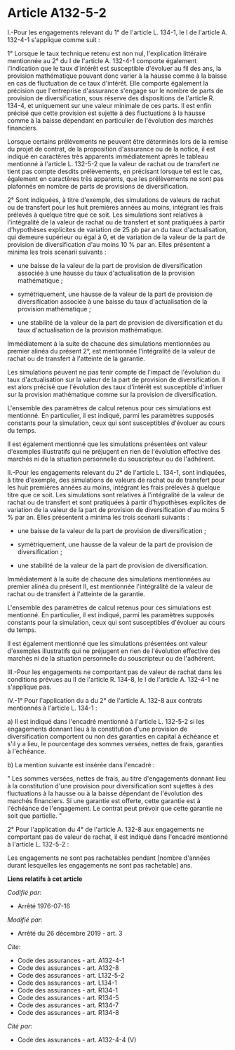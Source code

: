 # Article A132-5-2

I.-Pour les engagements relevant du 1° de l'article L. 134-1, le I de l'article A. 132-4-1 s'applique comme suit :

1° Lorsque le taux technique retenu est non nul, l'explication littéraire mentionnée au 2° du I de l'article A. 132-4-1
comporte également l'indication que le taux d'intérêt est susceptible d'évoluer au fil des ans, la provision mathématique
pouvant donc varier à la hausse comme à la baisse en cas de fluctuation de ce taux d'intérêt. Elle comporte également la
précision que l'entreprise d'assurance s'engage sur le nombre de parts de provision de diversification, sous réserve des
dispositions de l'article R. 134-4, et uniquement sur une valeur minimale de ces parts. Il est enfin précisé que cette
provision est sujette à des fluctuations à la hausse comme à la baisse dépendant en particulier de l'évolution des marchés
financiers.

Lorsque certains prélèvements ne peuvent être déterminés lors de la remise du projet de contrat, de la proposition
d'assurance ou de la notice, il est indiqué en caractères très apparents immédiatement après le tableau mentionné à l'article
L. 132-5-2 que la valeur de rachat ou de transfert ne tient pas compte desdits prélèvements, en précisant lorsque tel est le
cas, également en caractères très apparents, que les prélèvements ne sont pas plafonnés en nombre de parts de provisions de
diversification.

2° Sont indiquées, à titre d'exemple, des simulations de valeurs de rachat ou de transfert pour les huit premières années au
moins, intégrant les frais prélevés à quelque titre que ce soit. Les simulations sont relatives à l'intégralité de la valeur
de rachat ou de transfert et sont pratiquées à partir d'hypothèses explicites de variation de 25 pb par an du taux
d'actualisation, qui demeure supérieur ou égal à 0, et de variation de la valeur de la part de provision de diversification
d'au moins 10 % par an. Elles présentent a minima les trois scenarii suivants :

- une baisse de la valeur de la part de provision de diversification associée à une hausse du taux d'actualisation de la
provision mathématique ;

- symétriquement, une hausse de la valeur de la part de provision de diversification associée à une baisse du taux
d'actualisation de la provision mathématique ;

- une stabilité de la valeur de la part de provision de diversification et du taux d'actualisation de la provision
mathématique.

Immédiatement à la suite de chacune des simulations mentionnées au premier alinéa du présent 2°, est mentionnée l'intégralité
de la valeur de rachat ou de transfert à l'atteinte de la garantie.

Les simulations peuvent ne pas tenir compte de l'impact de l'évolution du taux d'actualisation sur la valeur de la part de
provision de diversification. Il est alors précisé que l'évolution des taux d'intérêt est susceptible d'influer sur la
provision mathématique comme sur la provision de diversification.

L'ensemble des paramètres de calcul retenus pour ces simulations est mentionné. En particulier, il est indiqué, parmi les
paramètres supposés constants pour la simulation, ceux qui sont susceptibles d'évoluer au cours du temps.

Il est également mentionné que les simulations présentées ont valeur d'exemples illustratifs qui ne préjugent en rien de
l'évolution effective des marchés ni de la situation personnelle du souscripteur ou de l'adhérent.

II.-Pour les engagements relevant du 2° de l'article L. 134-1, sont indiquées, à titre d'exemple, des simulations de valeurs
de rachat ou de transfert pour les huit premières années au moins, intégrant les frais prélevés à quelque titre que ce soit.
Les simulations sont relatives à l'intégralité de la valeur de rachat ou de transfert et sont pratiquées à partir
d'hypothèses explicites de variation de la valeur de la part de provision de diversification d'au moins 5 % par an. Elles
présentent a minima les trois scenarii suivants :

- une baisse de la valeur de la part de provision de diversification ;

- symétriquement, une hausse de la valeur de la part de provision de diversification ;

- une stabilité de la valeur de la part de provision de diversification.

Immédiatement à la suite de chacune des simulations mentionnées au premier alinéa du présent II, est mentionnée l'intégralité
de la valeur de rachat ou de transfert à l'atteinte de la garantie.

L'ensemble des paramètres de calcul retenus pour ces simulations est mentionné. En particulier, il est indiqué, parmi les
paramètres supposés constants pour la simulation, ceux qui sont susceptibles d'évoluer au cours du temps.

Il est également mentionné que les simulations présentées ont valeur d'exemples illustratifs qui ne préjugent en rien de
l'évolution effective des marchés ni de la situation personnelle du souscripteur ou de l'adhérent.

III.-Pour les engagements ne comportant pas de valeur de rachat dans les conditions prévues au II de l'article R. 134-8, le I
de l'article A. 132-4-1 ne s'applique pas.

IV.-1° Pour l'application du a du 2° de l'article A. 132-8 aux contrats mentionnés à l'article L. 134-1 :

a) Il est indiqué dans l'encadré mentionné à l'article L. 132-5-2 si les engagements donnant lieu à la constitution d'une
provision de diversification comportent ou non des garanties en capital à échéance et s'il y a lieu, le pourcentage des
sommes versées, nettes de frais, garanties à l'échéance.

b) La mention suivante est insérée dans l'encadré :

" Les sommes versées, nettes de frais, au titre d'engagements donnant lieu à la constitution d'une provision pour
diversification sont sujettes à des fluctuations à la hausse ou à la baisse dépendant de l'évolution des marchés financiers.
Si une garantie est offerte, cette garantie est à l'échéance de l'engagement. Le contrat peut prévoir que cette garantie ne
soit que partielle. "

2° Pour l'application du 4° de l'article A. 132-8 aux engagements ne comportant pas de valeur de rachat, il est indiqué dans
l'encadré mentionné à l'article L. 132-5-2 :

Les engagements ne sont pas rachetables pendant [nombre d'années durant lesquelles les engagements ne sont pas rachetable]
ans.

**Liens relatifs à cet article**

_Codifié par_:

  - Arrêté 1976-07-16

_Modifié par_:

  - Arrêté du 26 décembre 2019 - art. 3

_Cite_:

  - Code des assurances - art. A132-4-1
  - Code des assurances - art. A132-8
  - Code des assurances - art. L132-5-2
  - Code des assurances - art. L134-1
  - Code des assurances - art. R134-1
  - Code des assurances - art. R134-5
  - Code des assurances - art. R134-7
  - Code des assurances - art. R134-8

_Cité par_:

  - Code des assurances - art. A132-4-4 (V)
